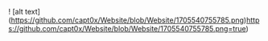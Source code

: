 ! [alt text] (https://github.com/capt0x/Website/blob/Website/1705540755785.png)https://github.com/capt0x/Website/blob/Website/1705540755785.png=true)
